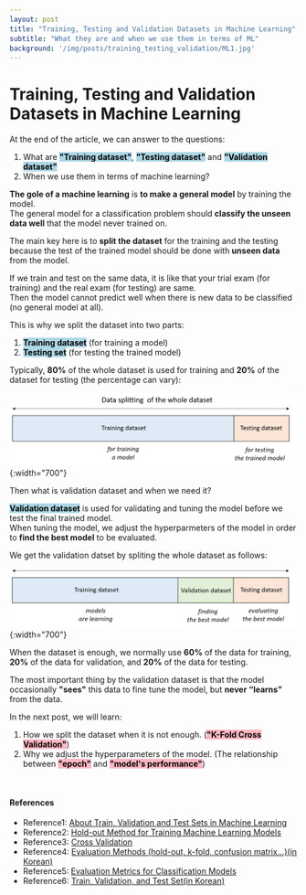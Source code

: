 ```yaml
---
layout: post
title: "Training, Testing and Validation Datasets in Machine Learning"
subtitle: "What they are and when we use them in terms of ML"
background: '/img/posts/training_testing_validation/ML1.jpg'
---
```


# Training, Testing and Validation Datasets in Machine Learning

At the end of the article, we can answer to the questions:

1. What are **<mark style="background-color: lightblue">"Training dataset"</mark>**, **<mark style="background-color: lightblue">"Testing dataset"</mark>** and **<mark style="background-color: lightblue">"Validation dataset"</mark>** 
2. When we use them in terms of machine learning?


**The gole of a machine learning** is **to make a general model** by training the model.   
The general model for a classification problem should **classify the unseen data well** that the model never trained on. 

The main key here is to **split the dataset** for the training and the testing because the test of the trained model should be done with **unseen data** from the model.  

If we train and test on the same data, it is like that your trial exam (for training) and the real exam (for testing) are same.  
Then the model cannot predict well when there is new data to be classified (no general model at all).

This is why we split the dataset into two parts: 
1. **<mark style="background-color: lightblue">Training dataset</mark>** (for training a model)
2. **<mark style="background-color: lightblue">Testing set</mark>** (for testing the trained model)

Typically, **80%** of the whole dataset is used for training and **20%** of the dataset for testing (the percentage can vary):

![png](/img/posts/training_testing_validation/data_split1.png){:width="700"}

Then what is validation dataset and when we need it?

**<mark style="background-color: lightblue">Validation dataset</mark>** is used for validating and tuning the model before we test the final trained model.  
When tuning the model, we adjust the hyperparmeters of the model in order to **find the best model** to be evaluated.

We get the validation datset by spliting the whole dataset as follows:

![png](/img/posts/training_testing_validation/data_split2.png){:width="700"}

When the dataset is enough, we normally use **60%** of the data for training, **20%** of the data for validation, and **20%** of the data for testing.

The most important thing by the validation dataset is that the model occasionally **"sees"** this data to fine tune the model, but **never** **“learns”** from the data.

In the next post, we will learn:
1. How we split the dataset when it is not enough. (**<mark style="background-color: lightpink">"K-Fold Cross Validation"</mark>**)
2. Why we adjust the hyperparameters of the model. (The relationship between **<mark style="background-color: lightpink">"epoch"</mark>** and **<mark style="background-color: lightpink">"model's performance"</mark>**)

<br/>

#### References

* Reference1: [About Train, Validation and Test Sets in Machine Learning](https://towardsdatascience.com/train-validation-and-test-sets-72cb40cba9e7)
* Reference2: [
Hold-out Method for Training Machine Learning Models](https://vitalflux.com/hold-out-method-for-training-machine-learning-model/) 
* Reference3: [Cross Validation](https://datamines.de/cross-validation/)
* Reference4: [Evaluation Methods (hold-out, k-fold, confusion matrix...)(in Korean)](https://m.blog.naver.com/myksh0903/222110413015)
* Reference5: [Evaluation Metrics for Classification Models](https://medium.com/analytics-vidhya/evaluation-metrics-for-classification-models-e2f0d8009d69)
* Reference6: [Train, Validation, and Test Set(in Korean)](https://pozalabs.github.io/Dataset_Splitting/)
